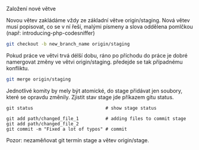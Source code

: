 Založení nové větve

Novou větev zakládáme vždy ze základní větve origin/staging.
Nová větev musí popisovat, co se v ní řeší, malými písmeny a slova oddělena pomlčkou (např: introducing-php-codesniffer)

~~~sh
git checkout -b new_branch_name origin/staging
~~~

Pokud práce ve větvi trvá délší dobu, ráno po příchodu do práce je dobré namergovat změny ve větvi origin/staging. předejde se tak případnému konfliktu.

~~~sh
git merge origin/staging
~~~

Jednotlivé komity by mely být atomické, do stage přidávat jen soubory, které se opravdu změnily. Zjistit stav stage jde příkazem gitu status.

~~~
git status                           # show stage status

git add path/changed_file_1          # adding files to commit stage
git add path/changed_file_2
git commit -m "Fixed a lot of typos" # commit 
~~~



Pozor: nezaměňovat git termín stage a větev origin/stage.
